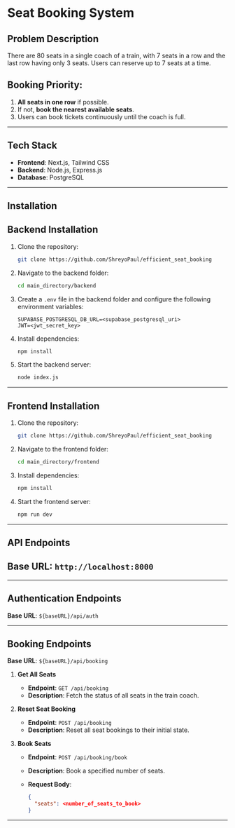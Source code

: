 # Seat Booking System

## Problem Description

There are 80 seats in a single coach of a train, with 7 seats in a row and the last row having only 3 seats. Users can reserve up to 7 seats at a time.

## Booking Priority:

1. **All seats in one row** if possible.
2. If not, **book the nearest available seats**.
3. Users can book tickets continuously until the coach is full.

---

## Tech Stack

- **Frontend**: Next.js, Tailwind CSS
- **Backend**: Node.js, Express.js
- **Database**: PostgreSQL

---

## Installation

## Backend Installation

1. Clone the repository:

   ```bash
   git clone https://github.com/ShreyoPaul/efficient_seat_booking
   ```

2. Navigate to the backend folder:

   ```bash
   cd main_directory/backend
   ```

3. Create a `.env` file in the backend folder and configure the following environment variables:

   ```plaintext
   SUPABASE_POSTGRESQL_DB_URL=<supabase_postgresql_uri>
   JWT=<jwt_secret_key>
   ```

4. Install dependencies:

   ```bash
   npm install
   ```

5. Start the backend server:

   ```bash
   node index.js
   ```

---

## Frontend Installation

1. Clone the repository:

   ```bash
   git clone https://github.com/ShreyoPaul/efficient_seat_booking
   ```

2. Navigate to the frontend folder:

   ```bash
   cd main_directory/frontend
   ```

3. Install dependencies:

   ```bash
   npm install
   ```

4. Start the frontend server:

   ```bash
   npm run dev
   ```

---

## API Endpoints

## Base URL: `http://localhost:8000`

---

## Authentication Endpoints

**Base URL**: `${baseURL}/api/auth`

---

## Booking Endpoints

**Base URL**: `${baseURL}/api/booking`

1. **Get All Seats**
   - **Endpoint**: `GET /api/booking`
   - **Description**: Fetch the status of all seats in the train coach.

2. **Reset Seat Booking**
   - **Endpoint**: `POST /api/booking`
   - **Description**: Reset all seat bookings to their initial state.

3. **Book Seats**
   - **Endpoint**: `POST /api/booking/book`
   - **Description**: Book a specified number of seats.
   - **Request Body**:

     ```json
     {
       "seats": <number_of_seats_to_book>
     }
     ```

---

